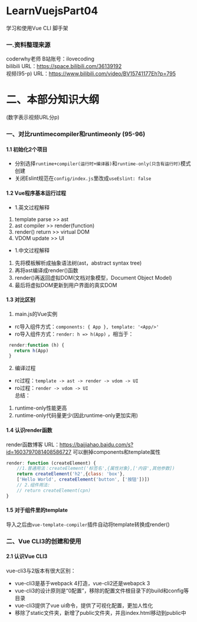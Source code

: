 # LearnVuejsPart04
学习和使用Vue CLI 脚手架
### 一.资料整理来源  
coderwhy老师  B站账号：ilovecoding  
bilibili URL：https://space.bilibili.com/36139192  
视频(95-p) URL：https://www.bilibili.com/video/BV15741177Eh?p=795 

# 二、本部分知识大纲
(数字表示视频URL分p)  
### 一、对比runtimecompiler和runtimeonly (95-96)
#### 1.1 初始化2个项目
* 分别选择`runtime+compiler(运行时+编译器)`和`runtime-only(只含有运行时)`模式创建  
* 关闭Eslint规范在`config/index.js`里改成`useEslint: false` 
  
#### 1.2 Vue程序基本运行过程
* 1.英文过程解释
1. template parse >> ast
2. ast compiler >> render(function)
3. render() return >> virtual DOM
4. VDOM update >> UI
* 1.中文过程解释
1. 先将模板解析成抽象语法树(ast，abstract syntax tree)
2. 再将ast编译成render()函数
3. render()再返回虚拟DOM(文档对象模型，Document Object Model)
4. 最后将虚拟DOM更新到用户界面的真实DOM
  
 #### 1.3 对比区别
 1. main.js的Vue实例
 * rc导入组件方式：`components: { App }, template: '<App/>'`  
 * ro导入组件方式：`render: h => h(App)` ，相当于：
 ```javaScript
  render:function (h) {
    return h(App)
  }
 ```  
 2. 编译过程
 * rc过程：`template -> ast -> render -> vdom -> UI`  
 * ro过程：`render -> vdom -> UI`  
 总结：  
 1. runtime-only性能更高
 2. runtime-only代码量更少(因此runtime-only更加实用)

#### 1.4 认识render函数
render函数博客 URL：https://baijiahao.baidu.com/s?id=1603797081408586727
可以删掉components和template属性  
```javaScript
render: function (createElement) {
    //1.普通用法：createElement('标签名',{属性对象},['内容',其他参数])
    return createElement('h2',{class: 'box'}, 
    ['Hello World', createElement('button', ['按钮'])])
    // 2.组件用法:
    // return createElement(cpn)
}
```
#### 1.5 对于组件里的template
导入之后由`vue-template-compiler`插件自动将template转换成render()  

### 二、Vue CLI3的创建和使用
#### 2.1 认识Vue CLI3
vue-cli3与2版本有很大区别：  
* vue-cli3是基于webpack 4打造，vue-cli2还是webapck 3
* vue-cli3的设计原则是“0配置”，移除的配置文件根目录下的build和config等目录
* vue-cli3提供了vue ui命令，提供了可视化配置，更加人性化
* 移除了static文件夹，新增了public文件夹，并且index.html移动到public中



